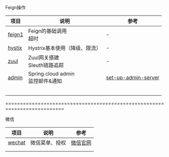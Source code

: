 Feign操作

| 项目                                 | 说明                                | 参考                                                         |
| ------------------------------------ | ----------------------------------- | ------------------------------------------------------------ |
| [feign1](Excercise/micoserve/feign1) | Feign的基础调用<br>超时             | -                                                            |
| [hystix](Excercise/micoserve/hystix) | Hystrix基本使用（降级、限流）       | -                                                            |
| [zuul](Excercise/micoserve/zuul)     | Zuul网关搭建<br>Sleuth链路追踪      | -                                                            |
| [admin](Excercise/micoserve/admin)   | Spring cloud admin<br>监控邮件&通知 | [set-up-admin-server](https://codecentric.github.io/spring-boot-admin/2.0.3/#set-up-admin-server) |
|                                      |                                     |                                                              |
|                                      |                                     |                                                              |
|                                      |                                     |                                                              |
|                                      |                                     |                                                              |
|                                      |                                     |                                                              |

==========================================================================

微信

| 项目                       | 说明           | 参考                                                         |
| -------------------------- | -------------- | ------------------------------------------------------------ |
| [wechat](Excercise/wechat) | 微信菜单、授权 | [微信官网](https://developers.weixin.qq.com/doc/offiaccount/OA_Web_Apps/Wechat_webpage_authorization.html) |
|                            |                |                                                              |
|                            |                |                                                              |

